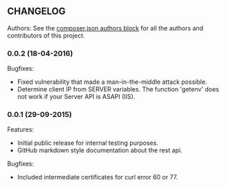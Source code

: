 ## CHANGELOG

Authors: See the [composer.json authors block](https://github.com/icepay/API/blob/master/composer.json) for all the authors and contributors of this project.

### 0.0.2 (18-04-2016)

Bugfixes:

  - Fixed vulnerability that made a man-in-the-middle attack possible.
  - Determine client IP from SERVER variables. The function 'getenv' does not work if your Server API is ASAPI (IIS).


### 0.0.1 (29-09-2015)

Features:

  - Initial public release for internal testing purposes.
  - GitHub markdown style documentation about the rest api.

Bugfixes:

  - Included intermediate certificates for curl error 60 or 77.
